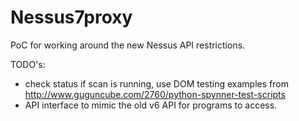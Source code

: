 # Nessus7proxy
PoC for working around the new Nessus API restrictions. 

TODO's: 
- check status if scan is running, use DOM testing examples from http://www.guguncube.com/2760/python-spynner-test-scripts
- API interface to mimic the old v6 API for programs to access.

